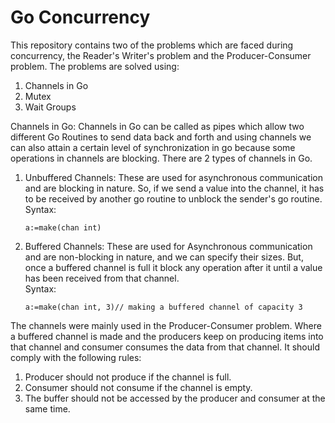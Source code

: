 # Go Concurrency
This repository contains two of the problems which are faced during concurrency, the Reader's Writer's problem and the Producer-Consumer problem.
The problems are solved using:
1. Channels in Go
2. Mutex
3. Wait Groups


Channels in Go:
Channels in Go can be called as pipes which allow two different Go Routines to send data back and forth and using channels we can also attain a certain level
of synchronization in go because some operations in channels are blocking. There are 2 types of channels in Go.
1. Unbuffered Channels: These are used for asynchronous communication and are blocking in nature. 
   So, if we send a value into the channel, 
   it has to be received by another go routine to unblock the sender's go routine.  
   Syntax: 
   ```
   a:=make(chan int)
    ```
2. Buffered Channels: These are used for Asynchronous communication and are non-blocking in nature, and we can specify their sizes.
   But, once a buffered channel is full it block any operation after it until a value has been received from that channel.  
   Syntax:
    ```
    a:=make(chan int, 3)// making a buffered channel of capacity 3
    ```
   
The channels were mainly used in the Producer-Consumer problem. Where a buffered channel is made and the producers keep on producing items into that channel and consumer
consumes the data from that channel.
It should comply with the following rules:
1. Producer should not produce if the channel is full.
2. Consumer should not consume if the channel is empty.
3. The buffer should not be accessed by the producer and consumer at the same time.
